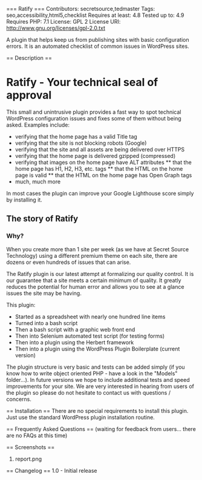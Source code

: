 === Ratify ===
Contributors: secretsource,tedmaster
Tags: seo,accessibility,html5,checklist
Requires at least: 4.8
Tested up to: 4.9
Requires PHP: 7.1
License: GPL 2
License URI: http://www.gnu.org/licenses/gpl-2.0.txt

A plugin that helps keep us from publishing sites with basic configuration errors. It is an automated checklist of common issues in WordPress sites.

== Description ==
# Ratify - Your technical seal of approval #

This small and unintrusive plugin provides a fast way to spot technical WordPress configuration issues and fixes some of them without being asked. Examples include:

* verifying that the home page has a valid Title tag
* verifying that the site is not blocking robots (Google)
* verifying that the site and all assets are being delivered over HTTPS
* verifying that the home page is delivered gzipped (compressed)
* verifying that images on the home page have ALT attributes
** that the home page has H1, H2, H3, etc. tags
** that the HTML on the home page is valid
** that the HTML on the home page has Open Graph tags
* much, much more

In most cases the plugin can improve your Google Lighthouse score simply by installing it.

## The story of Ratify ##

### Why? ###
When you create more than 1 site per week (as we have at Secret Source Technology) using a different premium theme
on each site, there are dozens or even hundreds of issues that can arise.

The Ratify plugin is our latest attempt at formalizing our quality control.
It is our guarantee that a site meets a certain minimum of quality. It 
greatly reduces the potential for human error and allows you to see at
a glance issues the site may be having.

This plugin:

* Started as a spreadsheet with nearly one hundred line items
* Turned into a bash script
* Then a bash script with a graphic web front end
* Then into Selenium automated test script (for testing forms)
* Then into a plugin using the Herbert framework
* Then into a plugin using the WordPress Plugin Boilerplate (current version)

The plugin structure is very basic and tests can be added simply (if you know how to write object oriented PHP - have a look in the \"Models\" folder…). In future versions we hope to include additional tests and speed improvements for your site. We are very interested in hearing from users of the plugin so please do not hesitate to contact us with questions / concerns.

== Installation ==
There are no special requirements to install this plugin. Just use the standard WordPress plugin installation routine.

== Frequently Asked Questions ==
(waiting for feedback from users… there are no FAQs at this time)

== Screenshots ==
1. report.png

== Changelog ==
1.0 - Initial release